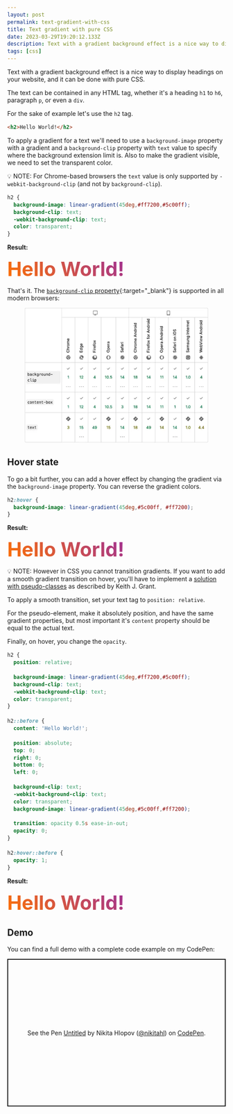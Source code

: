 ```yaml
---
layout: post
permalink: text-gradient-with-css
title: Text gradient with pure CSS
date: 2023-03-29T19:20:12.133Z
description: Text with a gradient background effect is a nice way to display headings on your website, and it can be done with pure CSS
tags: [css]
---
```


Text with a gradient background effect is a nice way to display headings on your website, and it can be done with pure CSS.

The text can be contained in any HTML tag, whether it's a heading `h1` to `h6`, paragraph `p`, or even a `div`.

For the sake of example let's use the `h2` tag.

```html
<h2>Hello World!</h2>
```

To apply a gradient for a text we'll need to use a `background-image` property with a gradient and a `background-clip` property with `text` value to specify where the background extension limit is. Also to make the gradient visible, we need to set the transparent color.

<p class="note">💡  NOTE: For Chrome-based browsers the <code>text</code> value is only supported by <code>-webkit-background-clip</code> (and not by <code>background-clip</code>).</p>

```css
h2 {
  background-image: linear-gradient(45deg,#ff7200,#5c00ff);
  background-clip: text;
  -webkit-background-clip: text;
  color: transparent;
}
```

**Result:**
<style>
  .gradient-text {
    position: relative;
    margin: 0;
    font-size: 45px;
    background-image: linear-gradient(45deg,#ff7200,#5c00ff);
    background-clip: text;
    -webkit-background-clip: text;
    color: transparent;
  }

  .gradient-text--hover:hover {
    background-image: linear-gradient(45deg,#5c00ff,#ff7200);
  }

  .gradient-text--hover-smooth::before {
    content: 'Hello World!';

    position: absolute;
    top: 0;
    right: 0;
    bottom: 0;
    left: 0;

    background-clip: text;
    -webkit-background-clip: text;
    color: transparent;
    background-image: linear-gradient(45deg,#5c00ff,#ff7200);

    transition: opacity 0.5s ease-in-out;
    opacity: 0;
  }

  .gradient-text--hover-smooth:hover::before {
  opacity: 1;
}
</style>
<h2 class="gradient-text">Hello World!</h2>

That's it. The [`background-clip` property](https://developer.mozilla.org/en-US/docs/Web/CSS/background-clip){:target="_blank"} is supported in all modern browsers:

<figure class="figure-centered">
  <a href="https://developer.mozilla.org/en-US/docs/Web/CSS/background-clip#browser_compatibility" target="_blank" rel="noreferrer noopener">
    <img class="shadow" src="/images/browser-support/background-clip-browser-support.webp" loading="lazy" alt="Browser support for CSS background-clip property">
  </a>
</figure>

## Hover state

To go a bit further, you can add a hover effect by changing the gradient via the `background-image` property. You can reverse the gradient colors.

```css
h2:hover {
  background-image: linear-gradient(45deg,#5c00ff, #ff7200);
}
```

**Result:**

<h2 class="gradient-text gradient-text--hover">Hello World!</h2>

<p class="note">💡  NOTE: However in CSS you cannot transition gradients. If you want to add a smooth gradient transition on hover, you'll have to implement a <a href="https://keithjgrant.com/posts/2017/07/transitioning-gradients/" target="_blank" rel="noreferrer noopener">solution with pseudo-classes</a> as described by Keith J. Grant.</p>

To apply a smooth transition, set your text tag to `position: relative`.

For the pseudo-element, make it absolutely position, and have the same gradient properties, but most important it's `content` property should be equal to the actual text.

Finally, on hover, you change the `opacity`.

```css
h2 {
  position: relative;

  background-image: linear-gradient(45deg,#ff7200,#5c00ff);
  background-clip: text;
  -webkit-background-clip: text;
  color: transparent;
}

h2::before {
  content: 'Hello World!';

  position: absolute;
  top: 0;
  right: 0;
  bottom: 0;
  left: 0;

  background-clip: text;
  -webkit-background-clip: text;
  color: transparent;
  background-image: linear-gradient(45deg,#5c00ff,#ff7200);

  transition: opacity 0.5s ease-in-out;
  opacity: 0;
}

h2:hover::before {
  opacity: 1;
}
```

**Result:**

<h2 class="gradient-text gradient-text--hover-smooth">Hello World!</h2>

## Demo

You can find a full demo with a complete code example on my CodePen:

<p class="codepen" data-height="340" data-default-tab="result" data-slug-hash="zYJXwOa" data-user="nikitahl" style="height: 340px; box-sizing: border-box; display: flex; align-items: center; justify-content: center; border: 2px solid; margin: 1em 0; padding: 1em;">
  <span>See the Pen <a href="https://codepen.io/nikitahl/pen/zYJXwOa">
  Untitled</a> by Nikita Hlopov (<a href="https://codepen.io/nikitahl">@nikitahl</a>)
  on <a href="https://codepen.io">CodePen</a>.</span>
</p>
